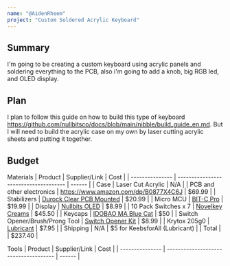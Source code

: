 ```yaml
---
name: "@AidenRheem"
project: "Custom Soldered Acrylic Keyboard"
---
```


## Summary

I'm going to be creating a custom keyboard using acrylic panels and soldering everything to the PCB, also i'm going to add a knob, big RGB led, and OLED display.

## Plan

I plan to follow this guide on how to build this type of keyboard https://github.com/nullbitsco/docs/blob/main/nibble/build_guide_en.md. But I will need to build the acrylic case on my own by laser cutting acrylic sheets and putting it together.



## Budget

Materials
| Product         | Supplier/Link                         | Cost   |
| --------------- | ------------------------------------- | ------ |
| Case | Laser Cut Acrylic | N/A  |
| PCB and other electronics | https://www.amazon.com/dp/B0877X4C6J | $69.99 |
| Stabilizers | [Durock Clear PCB Mounted](https://www.amazon.com/ZugGear-Stabilizer-Gold-Plated-Compatible-Stabilizers/dp/B08MWDQDR1) | $20.99 |
| Micro MCU | [BIT-C Pro](https://www.amazon.com/dp/B087CLZ6RY) | $19.99 |
| Display | [Nullbits OLED](https://www.amazon.com/dp/B08KLHD2Z7) | $8.99 |
| 10 Pack Switches x 7 | [Novelkey Creams](https://kbdfans.com/products/novelkey-x-kailh-linear-cream-switch) | $45.50 |
| Keycaps | [IDOBAO MA Blue Cat](https://drop.com/buy/idobao-ma-blue-cat-pbt-dye-subbed-keycap-set) | $50 |
| Switch Opener/Brush/Prong Tool | [Switch Opener Kit](https://www.amazon.com/dp/B08JLJZ95Z) | $8.99 |
| Krytox 205g0 | [Lubricant](https://keebsforall.com/products/krytox-gpl205g0-mechanical-switch-lubricant) | $7.95 | 
| Shipping | N/A | $5 for KeebsforAll (Lubricant) |
| Total           |                                       | $237.40 |

Tools
| Product         | Supplier/Link                         | Cost   |
| --------------- | ------------------------------------- | ------ |

